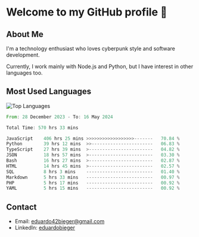 # Welcome to my GitHub profile 👋

## About Me
I'm a technology enthusiast who loves cyberpunk style and software development.

Currently, I work mainly with Node.js and Python, but I have interest in other languages too.

## Most Used Languages
![Top Languages](https://github-readme-stats.vercel.app/api/top-langs/?username=eduardobieger&layout=compact&theme=radical)

<!--START_SECTION:waka-->

```rust
From: 28 December 2023 - To: 16 May 2024

Total Time: 570 hrs 33 mins

JavaScript    406 hrs 25 mins >>>>>>>>>>>>>>>>>>-------   70.84 %
Python        39 hrs 12 mins  >>-----------------------   06.83 %
TypeScript    27 hrs 39 mins  >------------------------   04.82 %
JSON          18 hrs 57 mins  >------------------------   03.30 %
Bash          16 hrs 27 mins  >------------------------   02.87 %
HTML          14 hrs 45 mins  >------------------------   02.57 %
SQL           8 hrs 3 mins    -------------------------   01.40 %
Markdown      5 hrs 33 mins   -------------------------   00.97 %
PHP           5 hrs 17 mins   -------------------------   00.92 %
YAML          5 hrs 15 mins   -------------------------   00.92 %
```

<!--END_SECTION:waka-->

## Contact
- Email: eduardo42bieger@gmail.com 
- LinkedIn: [eduardobieger](https://www.linkedin.com/in/eduardo-bieger/)
